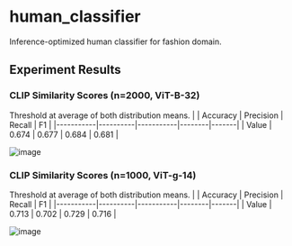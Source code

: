 # human_classifier
Inference-optimized human classifier for fashion domain.

## Experiment Results
### CLIP Similarity Scores (n=2000, ViT-B-32)
Threshold at average of both distribution means.
|           | Accuracy | Precision | Recall | F1    |
|-----------|----------|-----------|--------|-------|
| Value     | 0.674    | 0.677     | 0.684  | 0.681 |

![image](https://github.com/adham-elarabawy/human_classifier/assets/9634713/459d5910-14fb-484f-a43c-1819f426731c)

### CLIP Similarity Scores (n=1000, ViT-g-14)
Threshold at average of both distribution means.
|           | Accuracy | Precision | Recall | F1    |
|-----------|----------|-----------|--------|-------|
| Value     | 0.713     | 0.702     | 0.729  | 0.716  |

![image](https://github.com/adham-elarabawy/human_classifier/assets/9634713/0adf938d-2156-46f8-930d-b14a2f053492)
